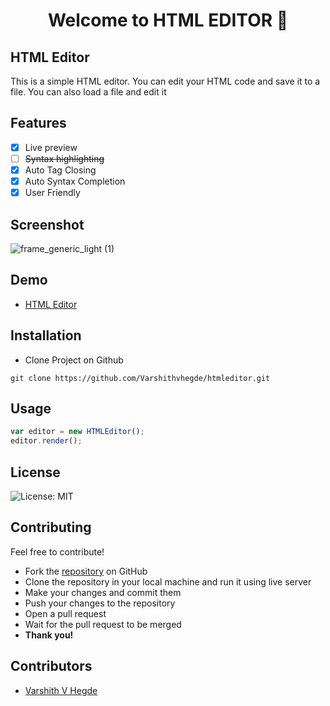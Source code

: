 <h1 align="center">Welcome to HTML EDITOR 👋</h1>  

## HTML Editor
This is a simple HTML editor. You can edit your HTML code and save it to a file. You can also load a file and edit it
## Features
* [x] Live preview
* [ ] ~~Syntax highlighting~~
* [x] Auto Tag Closing
* [x] Auto Syntax Completion
* [x] User Friendly
## Screenshot 
![frame_generic_light (1)](https://user-images.githubusercontent.com/80502833/184666385-bc7c860d-5875-4510-abd5-3438d469be95.png)

## Demo
- [HTML Editor](https://varshithvhegde.me/htmleditor/)

## Installation
* Clone Project on Github
```
git clone https://github.com/Varshithvhegde/htmleditor.git
```
## Usage
```javascript
var editor = new HTMLEditor();
editor.render();
```
## License
<img alt="License: MIT" src="https://img.shields.io/badge/License-ISC-yellow.svg" />

## Contributing
Feel free to contribute!
- Fork the [repository](https://github.com/Varshithvhegde/htmleditor) on GitHub
- Clone the repository in your local machine and run it using live server
- Make your changes and commit them
- Push your changes to the repository
- Open a pull request
- Wait for the pull request to be merged
- **Thank you!** 
## Contributors
* [Varshith V Hegde](https://github.com/Varshithvhegde)





